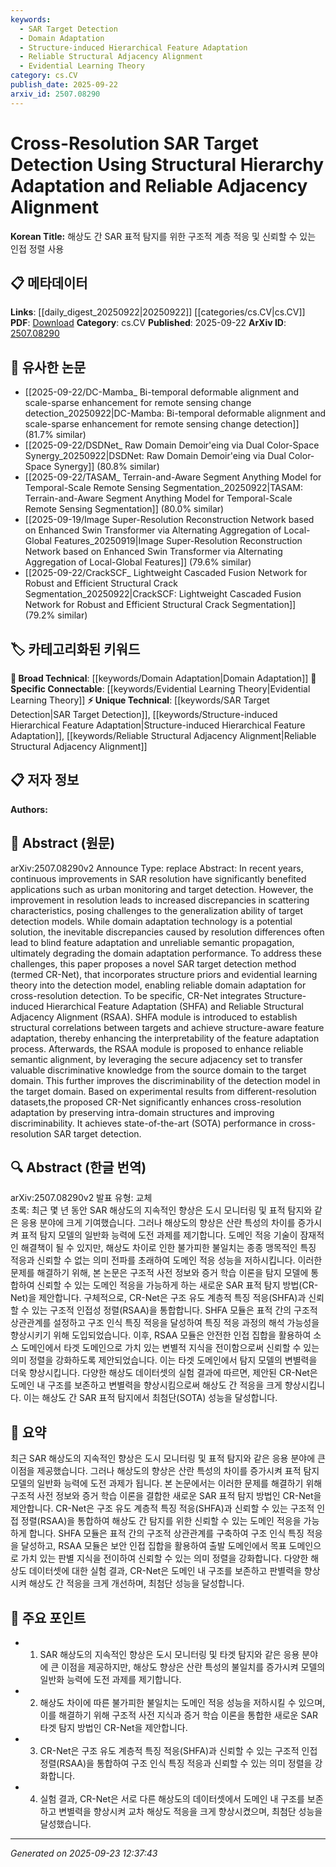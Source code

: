 ```yaml
---
keywords:
  - SAR Target Detection
  - Domain Adaptation
  - Structure-induced Hierarchical Feature Adaptation
  - Reliable Structural Adjacency Alignment
  - Evidential Learning Theory
category: cs.CV
publish_date: 2025-09-22
arxiv_id: 2507.08290
---
```


<!-- KEYWORD_LINKING_METADATA:
{
  "processed_timestamp": "2025-09-23T12:37:43.381565",
  "vocabulary_version": "1.0",
  "selected_keywords": [
    "SAR Target Detection",
    "Domain Adaptation",
    "Structure-induced Hierarchical Feature Adaptation",
    "Reliable Structural Adjacency Alignment",
    "Evidential Learning Theory"
  ],
  "rejected_keywords": [],
  "similarity_scores": {
    "SAR Target Detection": 0.78,
    "Domain Adaptation": 0.72,
    "Structure-induced Hierarchical Feature Adaptation": 0.8,
    "Reliable Structural Adjacency Alignment": 0.79,
    "Evidential Learning Theory": 0.77
  },
  "extraction_method": "AI_prompt_based",
  "budget_applied": true,
  "candidates_json": {
    "candidates": [
      {
        "surface": "SAR Target Detection",
        "canonical": "SAR Target Detection",
        "aliases": [
          "Synthetic Aperture Radar Target Detection"
        ],
        "category": "unique_technical",
        "rationale": "This is a specific application area that benefits from cross-resolution adaptation techniques, linking it to domain-specific studies.",
        "novelty_score": 0.75,
        "connectivity_score": 0.68,
        "specificity_score": 0.85,
        "link_intent_score": 0.78
      },
      {
        "surface": "Domain Adaptation",
        "canonical": "Domain Adaptation",
        "aliases": [
          "Cross-Domain Adaptation"
        ],
        "category": "broad_technical",
        "rationale": "Domain adaptation is a fundamental concept in machine learning that connects various adaptation techniques across different domains.",
        "novelty_score": 0.55,
        "connectivity_score": 0.88,
        "specificity_score": 0.65,
        "link_intent_score": 0.72
      },
      {
        "surface": "Structure-induced Hierarchical Feature Adaptation",
        "canonical": "Structure-induced Hierarchical Feature Adaptation",
        "aliases": [
          "SHFA"
        ],
        "category": "unique_technical",
        "rationale": "This is a novel method proposed in the paper that enhances feature adaptation, making it a unique contribution to the field.",
        "novelty_score": 0.82,
        "connectivity_score": 0.65,
        "specificity_score": 0.78,
        "link_intent_score": 0.8
      },
      {
        "surface": "Reliable Structural Adjacency Alignment",
        "canonical": "Reliable Structural Adjacency Alignment",
        "aliases": [
          "RSAA"
        ],
        "category": "unique_technical",
        "rationale": "RSAA is a novel approach for semantic alignment, crucial for improving model discriminability in cross-resolution scenarios.",
        "novelty_score": 0.8,
        "connectivity_score": 0.6,
        "specificity_score": 0.82,
        "link_intent_score": 0.79
      },
      {
        "surface": "Evidential Learning Theory",
        "canonical": "Evidential Learning Theory",
        "aliases": [
          "Evidential Learning"
        ],
        "category": "specific_connectable",
        "rationale": "This theory is used to improve reliability in domain adaptation, linking it to broader discussions on learning theories.",
        "novelty_score": 0.7,
        "connectivity_score": 0.75,
        "specificity_score": 0.7,
        "link_intent_score": 0.77
      }
    ],
    "ban_list_suggestions": [
      "method",
      "performance",
      "experiment"
    ]
  },
  "decisions": [
    {
      "candidate_surface": "SAR Target Detection",
      "resolved_canonical": "SAR Target Detection",
      "decision": "linked",
      "scores": {
        "novelty": 0.75,
        "connectivity": 0.68,
        "specificity": 0.85,
        "link_intent": 0.78
      }
    },
    {
      "candidate_surface": "Domain Adaptation",
      "resolved_canonical": "Domain Adaptation",
      "decision": "linked",
      "scores": {
        "novelty": 0.55,
        "connectivity": 0.88,
        "specificity": 0.65,
        "link_intent": 0.72
      }
    },
    {
      "candidate_surface": "Structure-induced Hierarchical Feature Adaptation",
      "resolved_canonical": "Structure-induced Hierarchical Feature Adaptation",
      "decision": "linked",
      "scores": {
        "novelty": 0.82,
        "connectivity": 0.65,
        "specificity": 0.78,
        "link_intent": 0.8
      }
    },
    {
      "candidate_surface": "Reliable Structural Adjacency Alignment",
      "resolved_canonical": "Reliable Structural Adjacency Alignment",
      "decision": "linked",
      "scores": {
        "novelty": 0.8,
        "connectivity": 0.6,
        "specificity": 0.82,
        "link_intent": 0.79
      }
    },
    {
      "candidate_surface": "Evidential Learning Theory",
      "resolved_canonical": "Evidential Learning Theory",
      "decision": "linked",
      "scores": {
        "novelty": 0.7,
        "connectivity": 0.75,
        "specificity": 0.7,
        "link_intent": 0.77
      }
    }
  ]
}
-->

# Cross-Resolution SAR Target Detection Using Structural Hierarchy Adaptation and Reliable Adjacency Alignment

**Korean Title:** 해상도 간 SAR 표적 탐지를 위한 구조적 계층 적응 및 신뢰할 수 있는 인접 정렬 사용

## 📋 메타데이터

**Links**: [[daily_digest_20250922|20250922]] [[categories/cs.CV|cs.CV]]
**PDF**: [Download](https://arxiv.org/pdf/2507.08290.pdf)
**Category**: cs.CV
**Published**: 2025-09-22
**ArXiv ID**: [2507.08290](https://arxiv.org/abs/2507.08290)

## 🔗 유사한 논문
- [[2025-09-22/DC-Mamba_ Bi-temporal deformable alignment and scale-sparse enhancement for remote sensing change detection_20250922|DC-Mamba: Bi-temporal deformable alignment and scale-sparse enhancement for remote sensing change detection]] (81.7% similar)
- [[2025-09-22/DSDNet_ Raw Domain Demoir\'eing via Dual Color-Space Synergy_20250922|DSDNet: Raw Domain Demoir\'eing via Dual Color-Space Synergy]] (80.8% similar)
- [[2025-09-22/TASAM_ Terrain-and-Aware Segment Anything Model for Temporal-Scale Remote Sensing Segmentation_20250922|TASAM: Terrain-and-Aware Segment Anything Model for Temporal-Scale Remote Sensing Segmentation]] (80.0% similar)
- [[2025-09-19/Image Super-Resolution Reconstruction Network based on Enhanced Swin Transformer via Alternating Aggregation of Local-Global Features_20250919|Image Super-Resolution Reconstruction Network based on Enhanced Swin Transformer via Alternating Aggregation of Local-Global Features]] (79.6% similar)
- [[2025-09-22/CrackSCF_ Lightweight Cascaded Fusion Network for Robust and Efficient Structural Crack Segmentation_20250922|CrackSCF: Lightweight Cascaded Fusion Network for Robust and Efficient Structural Crack Segmentation]] (79.2% similar)

## 🏷️ 카테고리화된 키워드
**🧠 Broad Technical**: [[keywords/Domain Adaptation|Domain Adaptation]]
**🔗 Specific Connectable**: [[keywords/Evidential Learning Theory|Evidential Learning Theory]]
**⚡ Unique Technical**: [[keywords/SAR Target Detection|SAR Target Detection]], [[keywords/Structure-induced Hierarchical Feature Adaptation|Structure-induced Hierarchical Feature Adaptation]], [[keywords/Reliable Structural Adjacency Alignment|Reliable Structural Adjacency Alignment]]

## 📋 저자 정보

**Authors:** 

## 📄 Abstract (원문)

arXiv:2507.08290v2 Announce Type: replace 
Abstract: In recent years, continuous improvements in SAR resolution have significantly benefited applications such as urban monitoring and target detection. However, the improvement in resolution leads to increased discrepancies in scattering characteristics, posing challenges to the generalization ability of target detection models. While domain adaptation technology is a potential solution, the inevitable discrepancies caused by resolution differences often lead to blind feature adaptation and unreliable semantic propagation, ultimately degrading the domain adaptation performance. To address these challenges, this paper proposes a novel SAR target detection method (termed CR-Net), that incorporates structure priors and evidential learning theory into the detection model, enabling reliable domain adaptation for cross-resolution detection. To be specific, CR-Net integrates Structure-induced Hierarchical Feature Adaptation (SHFA) and Reliable Structural Adjacency Alignment (RSAA). SHFA module is introduced to establish structural correlations between targets and achieve structure-aware feature adaptation, thereby enhancing the interpretability of the feature adaptation process. Afterwards, the RSAA module is proposed to enhance reliable semantic alignment, by leveraging the secure adjacency set to transfer valuable discriminative knowledge from the source domain to the target domain. This further improves the discriminability of the detection model in the target domain. Based on experimental results from different-resolution datasets,the proposed CR-Net significantly enhances cross-resolution adaptation by preserving intra-domain structures and improving discriminability. It achieves state-of-the-art (SOTA) performance in cross-resolution SAR target detection.

## 🔍 Abstract (한글 번역)

arXiv:2507.08290v2 발표 유형: 교체  
초록: 최근 몇 년 동안 SAR 해상도의 지속적인 향상은 도시 모니터링 및 표적 탐지와 같은 응용 분야에 크게 기여했습니다. 그러나 해상도의 향상은 산란 특성의 차이를 증가시켜 표적 탐지 모델의 일반화 능력에 도전 과제를 제기합니다. 도메인 적응 기술이 잠재적인 해결책이 될 수 있지만, 해상도 차이로 인한 불가피한 불일치는 종종 맹목적인 특징 적응과 신뢰할 수 없는 의미 전파를 초래하여 도메인 적응 성능을 저하시킵니다. 이러한 문제를 해결하기 위해, 본 논문은 구조적 사전 정보와 증거 학습 이론을 탐지 모델에 통합하여 신뢰할 수 있는 도메인 적응을 가능하게 하는 새로운 SAR 표적 탐지 방법(CR-Net)을 제안합니다. 구체적으로, CR-Net은 구조 유도 계층적 특징 적응(SHFA)과 신뢰할 수 있는 구조적 인접성 정렬(RSAA)을 통합합니다. SHFA 모듈은 표적 간의 구조적 상관관계를 설정하고 구조 인식 특징 적응을 달성하여 특징 적응 과정의 해석 가능성을 향상시키기 위해 도입되었습니다. 이후, RSAA 모듈은 안전한 인접 집합을 활용하여 소스 도메인에서 타겟 도메인으로 가치 있는 변별적 지식을 전이함으로써 신뢰할 수 있는 의미 정렬을 강화하도록 제안되었습니다. 이는 타겟 도메인에서 탐지 모델의 변별력을 더욱 향상시킵니다. 다양한 해상도 데이터셋의 실험 결과에 따르면, 제안된 CR-Net은 도메인 내 구조를 보존하고 변별력을 향상시킴으로써 해상도 간 적응을 크게 향상시킵니다. 이는 해상도 간 SAR 표적 탐지에서 최첨단(SOTA) 성능을 달성합니다.

## 📝 요약

최근 SAR 해상도의 지속적인 향상은 도시 모니터링 및 표적 탐지와 같은 응용 분야에 큰 이점을 제공했습니다. 그러나 해상도의 향상은 산란 특성의 차이를 증가시켜 표적 탐지 모델의 일반화 능력에 도전 과제가 됩니다. 본 논문에서는 이러한 문제를 해결하기 위해 구조적 사전 정보와 증거 학습 이론을 결합한 새로운 SAR 표적 탐지 방법인 CR-Net을 제안합니다. CR-Net은 구조 유도 계층적 특징 적응(SHFA)과 신뢰할 수 있는 구조적 인접 정렬(RSAA)을 통합하여 해상도 간 탐지를 위한 신뢰할 수 있는 도메인 적응을 가능하게 합니다. SHFA 모듈은 표적 간의 구조적 상관관계를 구축하여 구조 인식 특징 적응을 달성하고, RSAA 모듈은 보안 인접 집합을 활용하여 출발 도메인에서 목표 도메인으로 가치 있는 판별 지식을 전이하여 신뢰할 수 있는 의미 정렬을 강화합니다. 다양한 해상도 데이터셋에 대한 실험 결과, CR-Net은 도메인 내 구조를 보존하고 판별력을 향상시켜 해상도 간 적응을 크게 개선하며, 최첨단 성능을 달성합니다.

## 🎯 주요 포인트

- 1. SAR 해상도의 지속적인 향상은 도시 모니터링 및 타겟 탐지와 같은 응용 분야에 큰 이점을 제공하지만, 해상도 향상은 산란 특성의 불일치를 증가시켜 모델의 일반화 능력에 도전 과제를 제기합니다.
- 2. 해상도 차이에 따른 불가피한 불일치는 도메인 적응 성능을 저하시킬 수 있으며, 이를 해결하기 위해 구조적 사전 지식과 증거 학습 이론을 통합한 새로운 SAR 타겟 탐지 방법인 CR-Net을 제안합니다.
- 3. CR-Net은 구조 유도 계층적 특징 적응(SHFA)과 신뢰할 수 있는 구조적 인접 정렬(RSAA)을 통합하여 구조 인식 특징 적응과 신뢰할 수 있는 의미 정렬을 강화합니다.
- 4. 실험 결과, CR-Net은 서로 다른 해상도의 데이터셋에서 도메인 내 구조를 보존하고 변별력을 향상시켜 교차 해상도 적응을 크게 향상시켰으며, 최첨단 성능을 달성했습니다.


---

*Generated on 2025-09-23 12:37:43*
